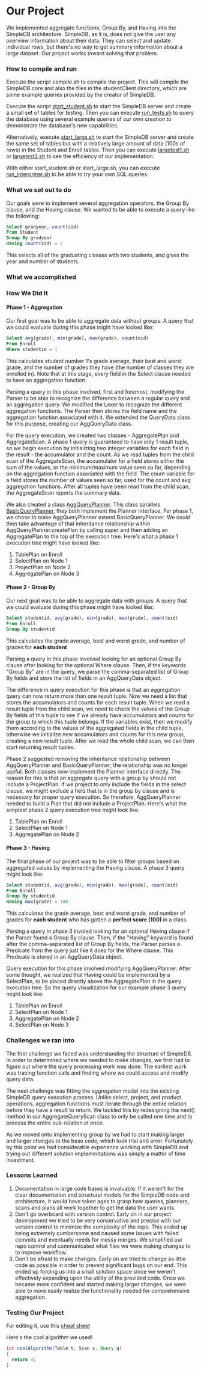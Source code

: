 # Our Project

We implemented aggregate functions, Group By, and Having into the SimpleDB architecture. SimpleDB, as it is, does not give the user any overview information about their data. They can select and update individual rows, but there's no way to get summary information about a large dataset. Our project works toward solving that problem.

### How to compile and run

Execute the script compile.sh to compile the project. This will compile the SimpleDB core and also the files in the studentClient directory, which are some example queries provided by the creator of SimpleDB. 

Execute the script [start_student.sh](/start_student.sh) to start the SimpleDB server and create a small set of tables for testing. Then you can execute [run_tests.sh](/run_tests.sh) to query the database using several example queries of our own creation to demonstrate the database's new capabilities.

Alternatively, execute [start_large.sh](/start_large.sh) to start the SimpleDB server and create the same set of tables but with a relatively large amount of data (100s of rows) in the Student and Enroll tables. Then you can execute [largetest1.sh](/largetest1.sh) or [largetest2.sh](/largetest2.sh) to see the efficiency of our implementation.

With either start_student.sh or start_large.sh, you can execute [run_interpreter.sh](/run_interpreter.sh) to be able to try your own SQL queries.

### What we set out to do

Our goals were to implement several aggregation operators, the Group By clause, and the Having clause. We wanted to be able to execute a query like the following:

```sql
Select gradyear, count(sid)
From Student
Group By gradyear
Having count(sid) = 2
```
This selects all of the graduating classes with two students, and gives the year and number of students.

### What we accomplished

### How We Did It

#### Phase 1 - Aggregation
Our first goal was to be able to aggregate data without groups. A query that we could evaluate during this phase might have looked like:

```sql
Select avg(grade), min(grade), max(grade), count(eid)
From Enroll
Where studentid = 1
```
This calculates student number 1's grade average, their best and worst grade, and the number of grades they have (the number of classes they are enrolled in). Note that at this stage, every field in the Select clause needed to have an aggregation function.

Parsing a query in this phase involved, first and foremost, modifying the Parser to be able to recognize the difference between a regular query and an aggregation query. We modified the Lexer to recognize the different aggregation functions. The Parser then stores the field name and the aggregation function associated with it. We extended the QueryData class for this purpose, creating our AggQueryData class. 

For the query execution, we created two classes - AggregatePlan and AggregateScan. A phase 1 query is guaranteed to have only 1 result tuple, so we begin execution by initializing two integer variables for each field in the result - the accumulator and the count. As we read tuples from the child scan of the AggregateScan, the accumulator for a field stores either the sum of the values, or the minimum/maximum value seen so far, depending on the aggregation function associated with the field. The count variable for a field stores the number of values seen so far, used for the count and avg aggregation functions. After all tuples have been read from the child scan, the AggregateScan reports the summary data.

We also created a class [AggQueryPlanner](/simpledb/planner/AggQueryPlanner.java). This class parallels [BasicQueryPlanner](/simpledb/planner/BasicQueryPlanner.java), they both implement the Planner interface. For phase 1, we chose to make AggQueryPlanner extend BasicQueryPlanner. We could then take advantage of that inheritance relationship within AggQueryPlanner.createPlan by calling super and then adding an AggregatePlan to the top of the execution tree. Here's what a phase 1 execution tree might have looked like:

1. TablePlan on Enroll
2. SelectPlan on Node 1
3. ProjectPlan on Node 2
4. AggregatePlan on Node 3

#### Phase 2 - Group By

Our next goal was to be able to aggregate data with groups. A query that we could evaluate during this phase might have looked like:

```sql
Select studentid, avg(grade), min(grade), max(grade), count(eid)
From Enroll
Group By studentid
```
This calculates the grade average, best and worst grade, and number of grades for __each student__

Parsing a query in this phase involved looking for an optional Group By clause after looking for the optional Where clause. Then, if the keywords "Group By" are in the query, we parse the comma-separated list of Group By fields and store the list of fields in an AggQueryData object.

The difference in query execution for this phase is that an aggregation query can now return more than one result tuple. Now we need a list that stores the accumulators and counts for each result tuple. When we read a result tuple from the child scan, we need to check the values of the Group By fields of this tuple to see if we already have accumulators and counts for the group to which this tuple belongs. If the variables exist, then we modify them according to the values of the aggregated fields in the child tuple, otherwise we initialize new accumulators and counts for this new group, creating a new result tuple. After we read the whole child scan, we can then start returning result tuples.

Phase 2 suggested removing the inheritance relationship between AggQueryPlanner and BasicQueryPlanner; the relationship was no longer useful. Both classes now implement the Planner interface directly. The reason for this is that an aggregate query with a group by should not include a ProjectPlan. If we project to only include the fields in the select clause, we might exclude a field that is in the group by clause and is necessary for proper query execution. So therefore, AggQueryPlanner needed to build a Plan that did not include a ProjectPlan. Here's what the simplest phase 2 query execution tree might look like:

1. TablePlan on Enroll
2. SelectPlan on Node 1
3. AggregatePlan on Node 2

#### Phase 3 - Having

The final phase of our project was to be able to filter groups based on aggregated values by implementing the Having clause. A phase 3 query might look like:

```sql
Select studentid, avg(grade), min(grade), max(grade), count(eid)
From Enroll
Group By studentid
Having max(grade) = 100
```

This calculates the grade average, best and worst grade, and number of grades for __each student__ who has gotten a __perfect score (100)__ in a class.

Parsing a query in phase 3 involed looking for an optional Having clause if the Parser found a Group By clause. Then, if the "Having" keyword is found after the comma-separated list of Group By fields, the Parser parses a Predicate from the query just like it does for the Where clause. This Predicate is stored in an AggQueryData object.

Query execution for this phase involved modifying AggQueryPlanner. After some thought, we realized that Having could be implemented by a SelectPlan, to be placed directly above the AggregatePlan in the query execution tree. So the query visualization for our example phase 3 query might look like:

1. TablePlan on Enroll
2. SelectPlan on Node 1
3. AggregatePlan on Node 2
4. SelectPlan on Node 3

### Challenges we ran into

The first challenge we faced was understanding the structure of SimpleDB. In order to determined where we needed to make changes, we first had to figure out where the query processing work was done. The earliest work was tracing function calls and finding where we could access and modify query data.

The next challenge was fitting the aggregation model into the existing SimpleDB query execution process. Unlike select, project, and product operations, aggregation functions must iterate through the entire relation before they have a result to return. We tackled this by redesigning the next() method in our AggregateQueryScan class to only be called one time and to process the entire sub-relation at once.

As we moved onto implementing group by we had to start making larger and larger changes to the base code, which took trial and error. Fortunately by this point we had considerable experience working with SimpleDB and trying out different solution implementations was simply a matter of time investment.

### Lessons Learned

1. Documentation in large code bases is invaluable. If it weren't for the clear documentation and structural models for the SimpleDB code and architecture, it would have taken ages to grasp how queries, planners, scans and plans all work together to get the data the user wants.
2. Don't go overboard with version control. Early on in our project development we tried to be very conservative and precise with our version control to minimize the complexity of the repo. This ended up being extremely cumbersome and caused some issues with failed commits and eventually needs for messy merges. We simplified our repo control and communicated what files we were making changes to to improve workflow.
3. Don't be afraid to make changes. Early on we tried to change as little code as possible in order to prevent significant bugs on our end. This ended up forcing us into a small solution space since we weren't effectively expanding upon the utility of the provided code. Once we became more confident and started making larger changes, we were able to more easily realize the functionality needed for comprehensive aggregation.

### Testing Our Project

For editing it, use this [cheat sheet](https://github.com/adam-p/markdown-here/wiki/Markdown-Cheatsheet#headers)

Here's the cool algorithm we used!

```java
int coolAlgorithm(Table t, Scan s, Query q)
{
  return 4;
}
```


